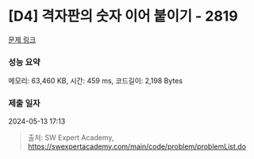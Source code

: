 # [D4] 격자판의 숫자 이어 붙이기 - 2819 

[문제 링크](https://swexpertacademy.com/main/code/problem/problemDetail.do?contestProbId=AV7I5fgqEogDFAXB) 

### 성능 요약

메모리: 63,460 KB, 시간: 459 ms, 코드길이: 2,198 Bytes

### 제출 일자

2024-05-13 17:13



> 출처: SW Expert Academy, https://swexpertacademy.com/main/code/problem/problemList.do